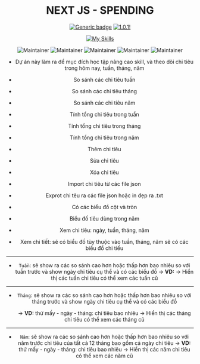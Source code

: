 <div align="center">

# NEXT JS - SPENDING

[![Generic badge](https://img.shields.io/badge/StatusProject-BETA-green.svg)](https://shields.io/) [![1.0.1!](https://img.shields.io/badge/Version-NONE-1abc9c.svg)](https://GitHub.com/Naereen/ama)

[![My Skills](https://skillicons.dev/icons?i=react,next,typescript,tailwind,mongodb)](https://skillicons.dev)

![Maintainer](https://img.shields.io/badge/ReactJS-Update-blue) ![Maintainer](https://img.shields.io/badge/NextJS-Update-yellow) ![Maintainer](https://img.shields.io/badge/typescript-Update-red) ![Maintainer](https://img.shields.io/badge/tailwindcss-Update-blue) ![Maintainer](https://img.shields.io/badge/mongoDB-Update-none)

<div>

- Dự án này làm ra để mục đích học tập nâng cao skill, và theo dõi chi tiêu trong hôm nay, tuần, tháng, năm
- So sánh các chi tiêu tuần
- So sánh các chi tiêu tháng
- So sánh các chi tiêu năm

- Tính tổng chi tiêu trong tuần
- Tính tổng chi tiêu trong tháng
- Tính tổng chi tiêu trong năm

- Thêm chi tiêu
- Sửa chi tiêu
- Xóa chi tiêu

- Import chi tiêu từ các file json
- Exprot chi têu ra các file json hoặc in đẹp ra .txt

- Có các biểu đồ cột và tròn
- Biểu đố tiêu dùng trong năm
- Xem chi tiêu: ngày, tuần, tháng, năm
- Xem chi tiết: sẽ có biểu đồ tùy thuộc vào tuần, tháng, năm sẽ có các biểu đồ chi tiếu

---
 
- `Tuần`: sẽ show ra các so sánh cao hơn hoặc thấp hơn bao nhiêu so với tuần trước và show ngày chi tiêu cụ thể và có các biểu đồ
  -> **VD:**
  -> Hiển thị các tuần chi tiêu có thể xem các tuần cũ

---

- `Tháng`: sẽ show ra các so sánh cao hơn hoặc thấp hơn bao nhiêu so với tháng trước và show ngày chi tiêu cụ thể và có các biểu đồ

  -> **VD:** thứ mấy - ngày - tháng: chi tiêu bao nhiêu
  -> Hiển thị các tháng chi tiêu có thể xem các tháng cũ

---

- `Năm`: sẽ show ra các so sánh cao hơn hoặc thấp hơn bao nhiêu so với năm trước chi tiêu của tất cả 12 tháng bao gồm cả ngày chi tiêu
  -> **VD:** thứ mấy - ngày - tháng: chi tiêu bao nhiêu
  -> Hiển thị các năm chi tiêu có thể xem các năm cũ
